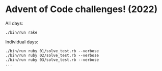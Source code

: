 # Advent of Code challenges! (2022)

All days:

```
./bin/run rake
```

Individual days:

```
./bin/run ruby 01/solve_test.rb --verbose
./bin/run ruby 02/solve_test.rb --verbose
./bin/run ruby 03/solve_test.rb --verbose
...
```

